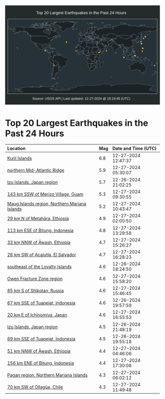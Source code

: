 ![Map](./map.png)

# Top 20 Largest Earthquakes in the Past 24 Hours

| Location | Mag | Date and Time (UTC) |
|:---|:---|:---|
| [Kuril Islands](https://earthquake.usgs.gov/earthquakes/eventpage/us6000pfw7) | 6.8 | 12-27-2024 12:47:37 |
| [northern Mid-Atlantic Ridge](https://earthquake.usgs.gov/earthquakes/eventpage/us6000pfuq) | 5.9 | 12-27-2024 05:30:07 |
| [Izu Islands, Japan region](https://earthquake.usgs.gov/earthquakes/eventpage/us6000pfs7) | 5.7 | 12-26-2024 21:02:25 |
| [143 km SSW of Merizo Village, Guam](https://earthquake.usgs.gov/earthquakes/eventpage/us6000pfvi) | 5.3 | 12-27-2024 09:30:55 |
| [Maug Islands region, Northern Mariana Islands](https://earthquake.usgs.gov/earthquakes/eventpage/us6000pfvu) | 5.2 | 12-27-2024 10:43:47 |
| [29 km N of Metahāra, Ethiopia](https://earthquake.usgs.gov/earthquakes/eventpage/us6000pfu2) | 4.9 | 12-27-2024 02:00:50 |
| [113 km ESE of Bitung, Indonesia](https://earthquake.usgs.gov/earthquakes/eventpage/us6000pfwt) | 4.8 | 12-27-2024 13:29:58 |
| [33 km NNW of Āwash, Ethiopia](https://earthquake.usgs.gov/earthquakes/eventpage/us6000pfxq) | 4.7 | 12-27-2024 15:26:27 |
| [26 km SW of Acajutla, El Salvador](https://earthquake.usgs.gov/earthquakes/eventpage/us6000pfy2) | 4.7 | 12-27-2024 16:28:23 |
| [southeast of the Loyalty Islands](https://earthquake.usgs.gov/earthquakes/eventpage/us6000pfre) | 4.6 | 12-26-2024 18:24:50 |
| [Owen Fracture Zone region](https://earthquake.usgs.gov/earthquakes/eventpage/us6000pfxx) | 4.6 | 12-27-2024 15:58:20 |
| [85 km S of Shikotan, Russia](https://earthquake.usgs.gov/earthquakes/eventpage/us6000pfxu) | 4.6 | 12-27-2024 15:46:45 |
| [67 km SSE of Tuapejat, Indonesia](https://earthquake.usgs.gov/earthquakes/eventpage/us6000pfrq) | 4.6 | 12-26-2024 19:57:59 |
| [20 km E of Ichinomiya, Japan](https://earthquake.usgs.gov/earthquakes/eventpage/us6000pfy9) | 4.6 | 12-27-2024 16:55:53 |
| [Izu Islands, Japan region](https://earthquake.usgs.gov/earthquakes/eventpage/us6000pfsg) | 4.5 | 12-26-2024 21:48:19 |
| [69 km SSE of Tuapejat, Indonesia](https://earthquake.usgs.gov/earthquakes/eventpage/us6000pfrp) | 4.5 | 12-26-2024 19:55:18 |
| [51 km NNW of Āwash, Ethiopia](https://earthquake.usgs.gov/earthquakes/eventpage/us6000pfui) | 4.4 | 12-27-2024 04:46:06 |
| [156 km ENE of Bitung, Indonesia](https://earthquake.usgs.gov/earthquakes/eventpage/us6000pfyc) | 4.4 | 12-27-2024 17:30:08 |
| [Pagan region, Northern Mariana Islands](https://earthquake.usgs.gov/earthquakes/eventpage/us6000pfuu) | 4.3 | 12-27-2024 06:02:12 |
| [70 km SW of Ollagüe, Chile](https://earthquake.usgs.gov/earthquakes/eventpage/us6000pfw0) | 4.3 | 12-27-2024 11:49:48 |

